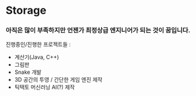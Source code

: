 # Storage

### 아직은 많이 부족하지만 언젠가 최정상급 엔지니어가 되는 것이 꿈입니다.

진행중인/진행한 프로젝트들 :
- 계산기(Java, C++)
- 그림판
- Snake 개발
- 3D 공간의 투영 / 간단한 게임 엔진 제작
- 틱택토 머신러닝 AI(?) 제작

